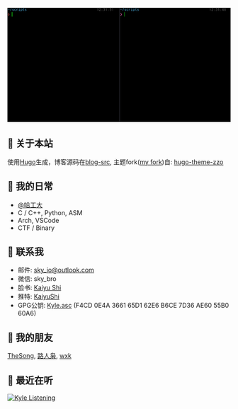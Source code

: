 ![the matrix has you...](/images/about/the-matrix-has-you.gif)

## :triangular_flag_on_post: 关于本站

使用[Hugo](https://gohugo.io/)生成，博客源码在[blog-src](https://github.com/sky-bro/blog-src), 主题fork([my fork](https://github.com/sky-bro/hugo-theme-zzo))自: [hugo-theme-zzo](https://github.com/zzossig/hugo-theme-zzo)

## :sunrise: 我的日常

* [@哈工大](http://www.hit.edu.cn/)
* C / C++, Python, ASM
* Arch, VSCode
* CTF / Binary

## :love_letter: 联系我

* 邮件: [sky_io@outlook.com](mailto:sky_io@outlook.com)
* 微信: sky_bro
* 脸书: [Kaiyu Shi](https://www.facebook.com/profile.php?id=100005027239118)
* 推特: [KaiyuShi](https://twitter.com/KaiyuShi)
* GPG公钥: [Kyle.asc](/Kyle.asc) (F4CD 0E4A 3661 65D1 62E6  B6CE 7D36 AE60 55B0 60A6)

## :chicken: 我的朋友

[TheSong](https://thesong96.github.io/), [路人枭](http://lurenxiao1998.github.io/), [wxk](https://pullp.github.io)

## :musical_score: 最近在听

[<img src="https://spotify-readme-ky13.vercel.app/api/spotify-playing" alt="Kyle Listening" />](https://open.spotify.com/user/22sit26j5lamlvm3sgikxwuoq)
